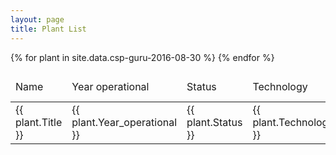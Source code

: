 ```yaml
---
layout: page
title: Plant List
---
```


<table>
    <thead>
        <tr>
            <td>Name</td>
            <td>Year operational</td>
            <td>Status</td>
            <td>Technology</td>
            <td>Capacity [MW]</td>
            <td>Country</td>
        </tr>
    </thead>
    <tbody>
    {% for plant in site.data.csp-guru-2016-08-30 %}
        <tr>
            <td>{{ plant.Title }}</td>
            <td>{{ plant.Year_operational }}</td>
            <td>{{ plant.Status }}</td>
            <td>{{ plant.Technology }}</td>
            <td>{{ plant.Capacity }}</td>
            <td>{{ plant.Country }}</td>
        </tr>
    {% endfor %}
    </tbody>
</table>
